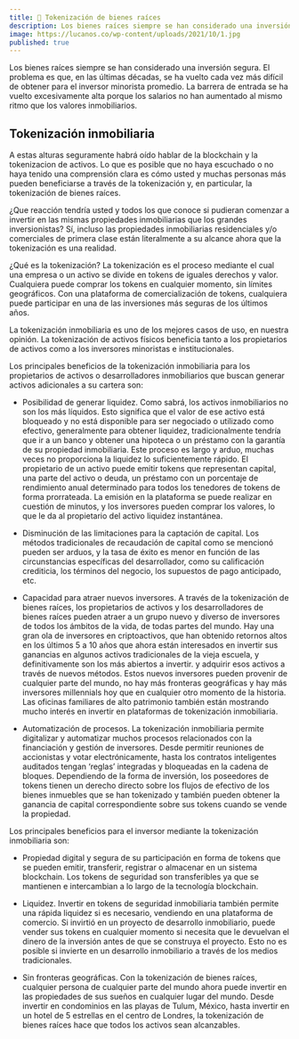 ```yaml
---
title: 🏫 Tokenización de bienes raíces
description: Los bienes raíces siempre se han considerado una inversión segura. El problema es que, en las últimas décadas, se ha vuelto cada vez más difícil de obtener para el inversor minorista promedio. La barrera de entrada se ha vuelto excesivamente alta porque los salarios no han aumentado al mismo ritmo que los valores inmobiliarios.
image: https://lucanos.co/wp-content/uploads/2021/10/1.jpg
published: true
---
```


Los bienes raíces siempre se han considerado una inversión segura. El problema es que, en las últimas décadas, se ha vuelto cada vez más difícil de obtener para el inversor minorista promedio. La barrera de entrada se ha vuelto excesivamente alta porque los salarios no han aumentado al mismo ritmo que los valores inmobiliarios.

## Tokenización inmobiliaria

A estas alturas seguramente habrá oído hablar de la blockchain y la tokenizacion de activos. Lo que es posible que no haya escuchado o no haya tenido una comprensión clara es cómo usted y muchas personas más pueden beneficiarse a través de la tokenización y, en particular, la tokenización de bienes raíces.

¿Que reacción tendría usted y todos los que conoce si pudieran comenzar a invertir en las mismas propiedades inmobiliarias que los grandes inversionistas? Sí, incluso las propiedades inmobiliarias residenciales y/o comerciales de primera clase están literalmente a su alcance ahora que la tokenización es una realidad.

¿Qué es la tokenización? La tokenización es el proceso mediante el cual una empresa o un activo se divide en tokens de iguales derechos y valor. Cualquiera puede comprar los tokens en cualquier momento, sin límites geográficos. Con una plataforma de comercialización de tokens, cualquiera puede participar en una de las inversiones más seguras de los últimos años.

La tokenización inmobiliaria es uno de los mejores casos de uso, en nuestra opinión. La tokenización de activos físicos beneficia tanto a los propietarios de activos como a los inversores minoristas e institucionales.

Los principales beneficios de la tokenización inmobiliaria para los propietarios de activos o desarrolladores inmobiliarios que buscan generar activos adicionales a su cartera son:

- Posibilidad de generar liquidez. Como sabrá, los activos inmobiliarios no son los más líquidos. Esto significa que el valor de ese activo está bloqueado y no está disponible para ser negociado o utilizado como efectivo, generalmente para obtener liquidez, tradicionalmente tendría que ir a un banco y obtener una hipoteca o un préstamo con la garantía de su propiedad inmobiliaria. Este proceso es largo y arduo, muchas veces no proporciona la liquidez lo suficientemente rápido. El propietario de un activo puede emitir tokens que representan capital, una parte del activo o deuda, un préstamo con un porcentaje de rendimiento anual determinado para todos los tenedores de tokens de forma prorrateada. La emisión en la plataforma se puede realizar en cuestión de minutos, y los inversores pueden comprar los valores, lo que le da al propietario del activo liquidez instantánea.

- Disminución de las limitaciones para la captación de capital. Los métodos tradicionales de recaudación de capital como se mencionó pueden ser arduos, y la tasa de éxito es menor en función de las circunstancias específicas del desarrollador, como su calificación crediticia, los términos del negocio, los supuestos de pago anticipado, etc.

- Capacidad para atraer nuevos inversores. A través de la tokenización de bienes raíces, los propietarios de activos y los desarrolladores de bienes raíces pueden atraer a un grupo nuevo y diverso de inversores de todos los ámbitos de la vida, de todas partes del mundo. Hay una gran ola de inversores en criptoactivos, que han obtenido retornos altos en los últimos 5 a 10 años que ahora están interesados ​​en invertir sus ganancias en algunos activos tradicionales de la vieja escuela, y definitivamente son los más abiertos a invertir. y adquirir esos activos a través de nuevos métodos. Estos nuevos inversores pueden provenir de cualquier parte del mundo, no hay más fronteras geográficas y hay más inversores millennials hoy que en cualquier otro momento de la historia. Las oficinas familiares de alto patrimonio también están mostrando mucho interés en invertir en plataformas de tokenización inmobiliaria.

- Automatización de procesos. La tokenización inmobiliaria permite digitalizar y automatizar muchos procesos relacionados con la financiación y gestión de inversores. Desde permitir reuniones de accionistas y votar electrónicamente, hasta los contratos inteligentes auditados tengan ‘reglas’ integradas y bloqueadas en la cadena de bloques. Dependiendo de la forma de inversión, los poseedores de tokens tienen un derecho directo sobre los flujos de efectivo de los bienes inmuebles que se han tokenizado y también pueden obtener la ganancia de capital correspondiente sobre sus tokens cuando se vende la propiedad.

Los principales beneficios para el inversor mediante la tokenización inmobiliaria son:

- Propiedad digital y segura de su participación en forma de tokens que se pueden emitir, transferir, registrar o almacenar en un sistema blockchain. Los tokens de seguridad son transferibles ya que se mantienen e intercambian a lo largo de la tecnología blockchain.

- Liquidez. Invertir en tokens de seguridad inmobiliaria también permite una rápida liquidez si es necesario, vendiendo en una plataforma de comercio. Si invirtió en un proyecto de desarrollo inmobiliario, puede vender sus tokens en cualquier momento si necesita que le devuelvan el dinero de la inversión antes de que se construya el proyecto. Esto no es posible si invierte en un desarrollo inmobiliario a través de los medios tradicionales.
- Sin fronteras geográficas. Con la tokenización de bienes raíces, cualquier persona de cualquier parte del mundo ahora puede invertir en las propiedades de sus sueños en cualquier lugar del mundo. Desde invertir en condominios en las playas de Tulum, México, hasta invertir en un hotel de 5 estrellas en el centro de Londres, la tokenización de bienes raíces hace que todos los activos sean alcanzables.
